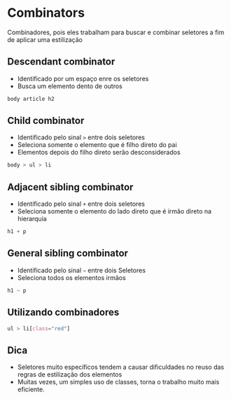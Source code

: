 # Combinators

Combinadores, pois eles trabalham para buscar e combinar seletores a fim de
aplicar uma estilização

## Descendant combinator

* Identificado por um espaço enre os seletores
* Busca um elemento dento de outros
```css
body article h2
```

## Child combinator

* Identificado pelo sinal ` > ` entre dois seletores
* Seleciona somente o elemento que é filho direto do pai
* Elementos depois do filho direto serão desconsiderados

```css
body > ul > li
```

## Adjacent sibling combinator

* Identificado pelo sinal ` + ` entre dois seletores
* Seleciona somente o elemento do lado direto que é irmão direto na hierarquia

```css
h1 + p
```

## General sibling combinator

* Identificado pelo sinal ` ~ ` entre dois Seletores
* Seleciona todos os elementos irmãos

```css
h1 ~ p
```

## Utilizando combinadores

```css
ul > li[class="red"]
```

## Dica

* Seletores muito específicos tendem a causar dificuldades no reuso das regras
de estilização dos elementos
* Muitas vezes, um simples uso de classes, torna o trabalho muito mais eficiente.